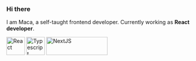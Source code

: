 ### Hi there

I am Maca, a self-taught frontend developer. 
Currently working as **React developer**. 

<img src="https://colored-icons.vercel.app/_next/static/media/reactjs.d60a0182.svg" alt="React" width="48" height="48"> <img src="https://colored-icons.vercel.app/_next/static/media/ts.02d0f52e.svg" alt="Typescript" width="48" height="48">
<img src="https://colored-icons.vercel.app/_next/static/media/nextjs-horizontal.5be01d9f.svg" alt="NextJS" width="160" height="48">

